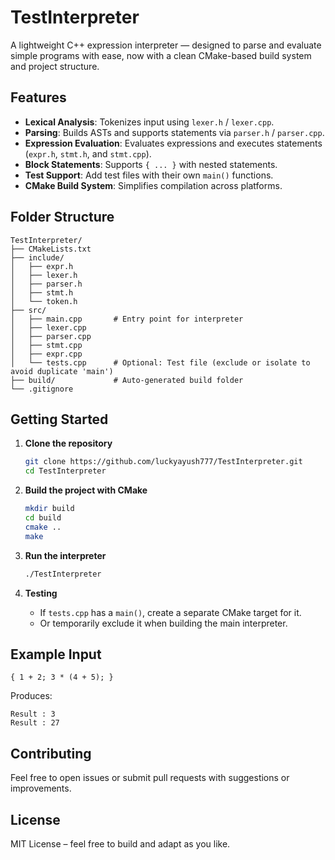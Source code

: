 # TestInterpreter

A lightweight C++ expression interpreter — designed to parse and evaluate simple programs with ease, now with a clean CMake-based build system and project structure.

## Features

- **Lexical Analysis**: Tokenizes input using `lexer.h` / `lexer.cpp`.
- **Parsing**: Builds ASTs and supports statements via `parser.h` / `parser.cpp`.
- **Expression Evaluation**: Evaluates expressions and executes statements (`expr.h`, `stmt.h`, and `stmt.cpp`).
- **Block Statements**: Supports `{ ... }` with nested statements.
- **Test Support**: Add test files with their own `main()` functions.
- **CMake Build System**: Simplifies compilation across platforms.

## Folder Structure

```
TestInterpreter/
├── CMakeLists.txt
├── include/
│   ├── expr.h
│   ├── lexer.h
│   ├── parser.h
│   ├── stmt.h
│   └── token.h
├── src/
│   ├── main.cpp       # Entry point for interpreter
│   ├── lexer.cpp
│   ├── parser.cpp
│   ├── stmt.cpp
│   ├── expr.cpp
│   └── tests.cpp      # Optional: Test file (exclude or isolate to avoid duplicate 'main')
├── build/             # Auto-generated build folder
└── .gitignore
```

## Getting Started

1. **Clone the repository**
   ```bash
   git clone https://github.com/luckyayush777/TestInterpreter.git
   cd TestInterpreter
   ```

2. **Build the project with CMake**
   ```bash
   mkdir build
   cd build
   cmake ..
   make
   ```

3. **Run the interpreter**
   ```bash
   ./TestInterpreter
   ```

4. **Testing**
   - If `tests.cpp` has a `main()`, create a separate CMake target for it.
   - Or temporarily exclude it when building the main interpreter.

## Example Input

```
{ 1 + 2; 3 * (4 + 5); }
```
Produces:
```
Result : 3
Result : 27
```

## Contributing

Feel free to open issues or submit pull requests with suggestions or improvements.

## License

MIT License – feel free to build and adapt as you like.